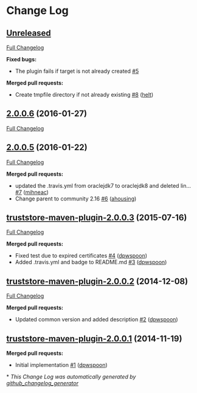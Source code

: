 # Change Log

## [Unreleased](https://github.com/kaazing/truststore-maven-plugin/tree/HEAD)

[Full Changelog](https://github.com/kaazing/truststore-maven-plugin/compare/2.0.0.6...HEAD)

**Fixed bugs:**

- The plugin fails if target is not already created [\#5](https://github.com/kaazing/truststore-maven-plugin/issues/5)

**Merged pull requests:**

- Create tmpfile directory if not already existing [\#8](https://github.com/kaazing/truststore-maven-plugin/pull/8) ([helt](https://github.com/helt))

## [2.0.0.6](https://github.com/kaazing/truststore-maven-plugin/tree/2.0.0.6) (2016-01-27)
[Full Changelog](https://github.com/kaazing/truststore-maven-plugin/compare/2.0.0.5...2.0.0.6)

## [2.0.0.5](https://github.com/kaazing/truststore-maven-plugin/tree/2.0.0.5) (2016-01-22)
[Full Changelog](https://github.com/kaazing/truststore-maven-plugin/compare/truststore-maven-plugin-2.0.0.3...2.0.0.5)

**Merged pull requests:**

- updated the .travis.yml from oraclejdk7 to oraclejdk8 and deleted lin… [\#7](https://github.com/kaazing/truststore-maven-plugin/pull/7) ([mihneac](https://github.com/mihneac))
- Change parent to community 2.16 [\#6](https://github.com/kaazing/truststore-maven-plugin/pull/6) ([ahousing](https://github.com/ahousing))

## [truststore-maven-plugin-2.0.0.3](https://github.com/kaazing/truststore-maven-plugin/tree/truststore-maven-plugin-2.0.0.3) (2015-07-16)
[Full Changelog](https://github.com/kaazing/truststore-maven-plugin/compare/truststore-maven-plugin-2.0.0.2...truststore-maven-plugin-2.0.0.3)

**Merged pull requests:**

- Fixed test due to expired certificates [\#4](https://github.com/kaazing/truststore-maven-plugin/pull/4) ([dpwspoon](https://github.com/dpwspoon))
- Added .travis.yml and badge to README.md [\#3](https://github.com/kaazing/truststore-maven-plugin/pull/3) ([dpwspoon](https://github.com/dpwspoon))

## [truststore-maven-plugin-2.0.0.2](https://github.com/kaazing/truststore-maven-plugin/tree/truststore-maven-plugin-2.0.0.2) (2014-12-08)
[Full Changelog](https://github.com/kaazing/truststore-maven-plugin/compare/truststore-maven-plugin-2.0.0.1...truststore-maven-plugin-2.0.0.2)

**Merged pull requests:**

- Updated common version and added description [\#2](https://github.com/kaazing/truststore-maven-plugin/pull/2) ([dpwspoon](https://github.com/dpwspoon))

## [truststore-maven-plugin-2.0.0.1](https://github.com/kaazing/truststore-maven-plugin/tree/truststore-maven-plugin-2.0.0.1) (2014-11-19)
**Merged pull requests:**

- Initial implementation [\#1](https://github.com/kaazing/truststore-maven-plugin/pull/1) ([dpwspoon](https://github.com/dpwspoon))



\* *This Change Log was automatically generated by [github_changelog_generator](https://github.com/skywinder/Github-Changelog-Generator)*
